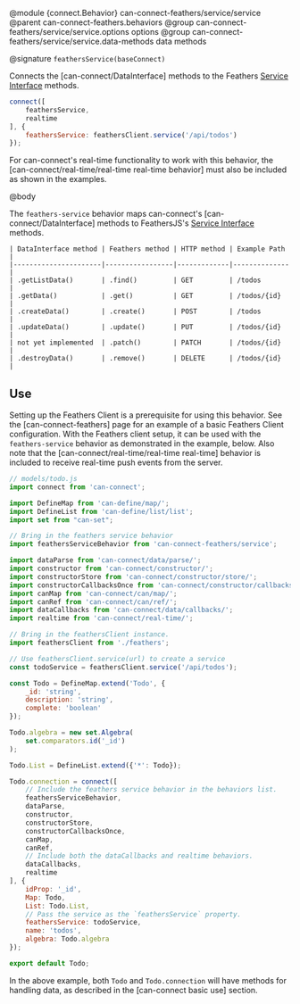 @module {connect.Behavior} can-connect-feathers/service/service
@parent can-connect-feathers.behaviors
@group can-connect-feathers/service/service.options options
@group can-connect-feathers/service/service.data-methods data methods

@signature `feathersService(baseConnect)`

Connects the [can-connect/DataInterface] methods to the Feathers [Service Interface](https://docs.feathersjs.com/services/readme.html#service-methods) methods.

```js
connect([
	feathersService,
	realtime
], {
	feathersService: feathersClient.service('/api/todos')
});
```

For can-connect's real-time functionality to work with this behavior, the [can-connect/real-time/real-time real-time behavior] must also be included as shown in the examples. 

@body

The `feathers-service` behavior maps can-connect's [can-connect/DataInterface] methods to FeathersJS's [Service Interface](https://docs.feathersjs.com/services/readme.html#service-methods) methods.

``` 
| DataInterface method | Feathers method | HTTP method | Example Path |
|----------------------|-----------------|-------------|--------------|
| .getListData()       | .find()         | GET         | /todos       |
| .getData()           | .get()          | GET         | /todos/{id}  |
| .createData()        | .create()       | POST        | /todos       |
| .updateData()        | .update()       | PUT         | /todos/{id}  |
| not yet implemented  | .patch()        | PATCH       | /todos/{id}  |
| .destroyData()       | .remove()       | DELETE      | /todos/{id}  | 
```

## Use

Setting up the Feathers Client is a prerequisite for using this behavior.  See the [can-connect-feathers] page for an example of a basic Feathers Client configuration.  With the Feathers client setup, it can be used with the `feathers-service` behavior as demonstrated in the example, below.  Also note that the [can-connect/real-time/real-time real-time] behavior is included to receive real-time push events from the server. 

```js
// models/todo.js
import connect from 'can-connect';

import DefineMap from 'can-define/map/';
import DefineList from 'can-define/list/list';
import set from "can-set";

// Bring in the feathers service behavior
import feathersServiceBehavior from 'can-connect-feathers/service';

import dataParse from 'can-connect/data/parse/';
import constructor from 'can-connect/constructor/';
import constructorStore from 'can-connect/constructor/store/';
import constructorCallbacksOnce from 'can-connect/constructor/callbacks-once/';
import canMap from 'can-connect/can/map/';
import canRef from 'can-connect/can/ref/';
import dataCallbacks from 'can-connect/data/callbacks/';
import realtime from 'can-connect/real-time/';

// Bring in the feathersClient instance.
import feathersClient from './feathers';

// Use feathersClient.service(url) to create a service
const todoService = feathersClient.service('/api/todos');

const Todo = DefineMap.extend('Todo', {
	_id: 'string',
	description: 'string',
	complete: 'boolean'
});

Todo.algebra = new set.Algebra(
	set.comparators.id('_id')
);

Todo.List = DefineList.extend({'*': Todo});

Todo.connection = connect([
	// Include the feathers service behavior in the behaviors list.
	feathersServiceBehavior,
	dataParse,
	constructor,
	constructorStore,
	constructorCallbacksOnce,
	canMap,
	canRef,
	// Include both the dataCallbacks and realtime behaviors.
	dataCallbacks,
	realtime
], {
	idProp: '_id',
	Map: Todo,
	List: Todo.List,
	// Pass the service as the `feathersService` property.
	feathersService: todoService,
	name: 'todos',
	algebra: Todo.algebra
});

export default Todo;
```

In the above example, both `Todo` and `Todo.connection` will have methods for handling data, as described in the [can-connect basic use] section.
